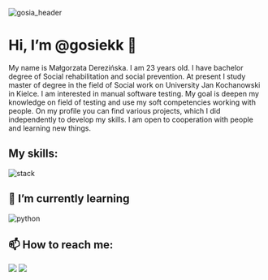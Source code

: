 ![gosia_header](https://user-images.githubusercontent.com/88321280/135326035-76074e64-0b85-40e8-9ad6-3069c93c5fd2.png)

# Hi, I’m @gosiekk 👋

My name is Małgorzata Derezińska. I am 23 years old. I have bachelor degree of Social rehabilitation and social prevention. At present I study master of degree in the field of Social work on University Jan Kochanowski in Kielce. I am interested in manual software testing. My goal is deepen my knowledge on field of testing and use my soft competencies working with people. On my profile you can find various projects, which I did independently to develop my skills. I am open to cooperation with people and learning new things.




## My skills:
![stack](https://user-images.githubusercontent.com/88321280/136542149-5430f0f0-9128-4dcc-a451-ae79148264f3.png)


## 🌱 I’m currently learning
![python](https://user-images.githubusercontent.com/88321280/136542176-c4825386-6cae-4826-9d90-0768c713f758.png)


## 📫 How to reach me:

[<img src="https://img.shields.io/badge/Gmail-D14836?style=for-the-badge&logo=gmail&logoColor=white">](mailto:gosiekk.x@gmail.com)
[<img src="https://img.shields.io/badge/LinkedIn-0077B5?style=for-the-badge&logo=linkedin&logoColor=white">](https://www.linkedin.com/in/malgorzata-derezinska/)

<!---
- 👋 Hi, I’m @gosiekk
- 👀 I’m interested in ...
- 🌱 I’m currently learning ...
- 💞️ I’m looking to collaborate on ...
- 📫 How to reach me ...
gosiekk/gosiekk is a ✨ special ✨ repository because its `README.md` (this file) appears on your GitHub profile.
You can click the Preview link to take a look at your changes.
--->
